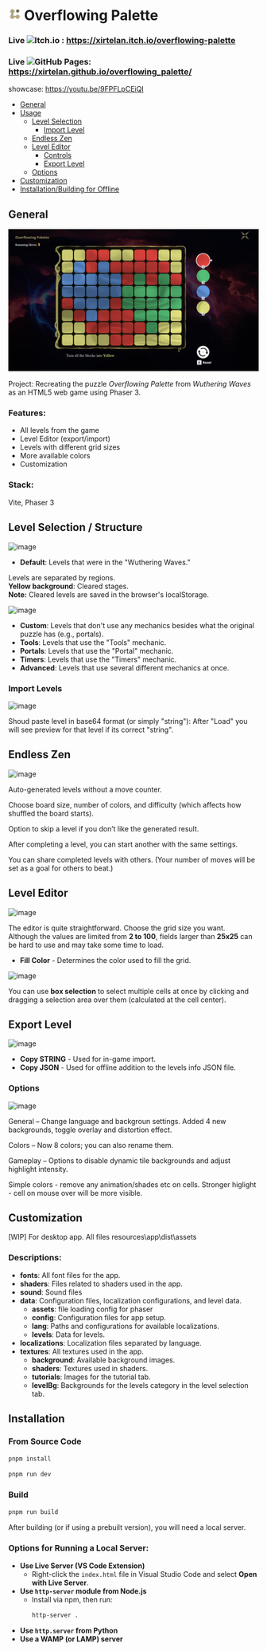 # <img style="width:25px;height:25px;" src="./public/favicon.png"></img> Overflowing Palette

### Live ![Itch.io](https://img.shields.io/badge/itch.io-%23FF0B34.svg?logo=Itch.io&logoColor=white) :  https://xirtelan.itch.io/overflowing-palette 
### Live ![GitHub Pages](https://img.shields.io/badge/GitHub%20Pages-121013?logo=github&logoColor=white): https://xirtelan.github.io/overflowing_palette/
showcase: https://youtu.be/9FPFLpCEiQI


- [General](#introduction)
- [Usage](#usage)
  - [Level Selection](#level-selection)
    - [Import Level](#import-level)
  - [Endless Zen](#endless-zen)
  - [Level Editor](#level-editor)
    - [Controls](#controls)
    - [Export Level](#export-level)
  - [Options](#options)
- [Customization](#customization)
- [Installation/Building for Offline](#installation)


## General

![screenshot](screenshot.png)

Project: Recreating the puzzle *Overflowing Palette* from *Wuthering Waves* as an HTML5 web game using Phaser 3.

### Features:
- All levels from the game  
- Level Editor (export/import)  
- Levels with different grid sizes  
- More available colors  
- Customization  

### Stack:
Vite, Phaser 3


## Level Selection / Structure

![image](https://github.com/user-attachments/assets/721fe3ed-a3d1-44a8-9615-f0b6ce291dd8)

- **Default**: Levels that were in the "Wuthering Waves."

Levels are separated by regions.  
**Yellow background**: Cleared stages.  
**Note:** Cleared levels are saved in the browser's localStorage.

![image](https://github.com/user-attachments/assets/3bae4438-179c-46e1-9414-5a4468245d6a)


- **Custom**: Levels that don't use any mechanics besides what the original puzzle has (e.g., portals).
- **Tools**: Levels that use the "Tools" mechanic.
- **Portals**: Levels that use the "Portal" mechanic.
- **Timers**: Levels that use the "Timers" mechanic.
- **Advanced**: Levels that use several different mechanics at once.





### Import Levels  

![image](https://github.com/user-attachments/assets/f85947ab-b8d0-4326-860f-0eb7de65eac5)


Shoud paste level in base64 format (or simply "string"):
After "Load" you will see preview for that level if its correct "string". 

## Endless Zen

![image](https://github.com/user-attachments/assets/78e36cf8-292f-4c5a-907d-e02563e25a25)


Auto-generated levels without a move counter.

Choose board size, number of colors, and difficulty (which affects how shuffled the board starts).

Option to skip a level if you don’t like the generated result.

After completing a level, you can start another with the same settings.

You can share completed levels with others. (Your number of moves will be set as a goal for others to beat.)



## Level Editor

![image](https://github.com/user-attachments/assets/919f8640-4756-412d-a509-e49164c89a34)


The editor is quite straightforward. Choose the grid size you want.  
Although the values are limited from **2 to 100**, fields larger than **25x25** can be hard to use and may take some time to load.

- **Fill Color** - Determines the color used to fill the grid.

![image](https://github.com/user-attachments/assets/d3881ec8-6bb7-439e-92fb-a80ecaa3f288)


You can use **box selection** to select multiple cells at once by clicking and dragging a selection area over them (calculated at the cell center).

## Export Level

![image](https://github.com/user-attachments/assets/e5b49faa-29cd-4176-8171-111371c486b3)


- **Copy STRING** - Used for in-game import.
- **Copy JSON** - Used for offline addition to the levels info JSON file.

### Options
![image](https://github.com/user-attachments/assets/ac11775e-f2f6-4411-989d-e37645832952)


General – Change language and backgroun settings. Added 4 new backgrounds, toggle overlay and distortion effect.

Colors – Now 8 colors; you can also rename them.

Gameplay – Options to disable dynamic tile backgrounds and adjust highlight intensity.

  Simple colors - remove any animation/shades etc on cells. 
  Stronger higlight - cell on mouse over will be more visible. 


## Customization
[WIP]
For desktop app.
All files 
resources\app\dist\assets

### Descriptions:
- **fonts**: All font files for the app.
- **shaders**: Files related to shaders used in the app.
- **sound**: Sound files
- **data**: Configuration files, localization configurations, and level data.
  - **assets**: file loading config for phaser 
  - **config**: Configuration files for app setup.
  - **lang**: Paths and configurations for available localizations.
  - **levels**: Data for levels.
- **localizations**: Localization files separated by language.
- **textures**: All textures used in the app.
  - **background**: Available background images.
  - **shaders**: Textures used in shaders.
  - **tutorials**: Images for the tutorial tab.
  - **levelBg**: Backgrounds for the levels category in the level selection tab.



  




## Installation

### From Source Code

```sh
pnpm install
```

```sh
pnpm run dev
```

### Build

```sh
pnpm run build
```

After building (or if using a prebuilt version), you will need a local server.

### Options for Running a Local Server:

- **Use Live Server (VS Code Extension)**  
  - Right-click the `index.html` file in Visual Studio Code and select **Open with Live Server**.  
- **Use `http-server` module from Node.js**  
  - Install via npm, then run:  
    ```sh
    http-server .
    ```
- **Use `http.server` from Python**
- **Use a WAMP (or LAMP) server**
